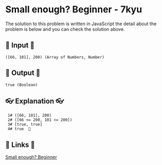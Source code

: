 # Small enough? Beginner - 7kyu

The solution to this problem is written in JavaScript the detail about the problem is below and you can check the solution above.

## 🥚 Input 🥚

```
([66, 101], 200) (Array of Numbers, Number)
```

## 🐣 Output 🐣

```
true (Boolean)
```

## 👓 Explanation 👓

```
 1# ([66, 101], 200)
 2# ([66 <= 200, 101 <= 200])
 3# [true, true]
 4# true  🎉
```

## 🔗 Links 🔗

[Small enough? Beginner](https://www.codewars.com/kata/57cc981a58da9e302a000214)
